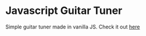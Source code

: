 # Javascript Guitar Tuner
Simple guitar tuner made in vanilla JS. Check it out [here](https://jpottruff.github.io/guitar-tuner/) 
